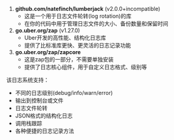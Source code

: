 1. **github.com/natefinch/lumberjack** (v2.0.0+incompatible)
   - 这是一个用于日志文件轮转(log rotation)的库
   - 在你的代码中用于管理日志文件的大小、备份数量和保留时间
2. **go.uber.org/zap** (v1.27.0)
   - Uber开发的高性能、结构化日志库
   - 提供了比标准库更快、更灵活的日志记录功能
3. **go.uber.org/zap/zapcore**
   - 这是zap包的一部分，不需要单独安装
   - 提供了日志核心组件，用于自定义日志格式、级别等

该日志系统支持：

- 不同的日志级别(debug/info/warn/error)
- 输出到控制台或文件
- 日志文件轮转
- JSON格式的结构化日志
- 调用栈跟踪
- 各种便捷的日志记录方法